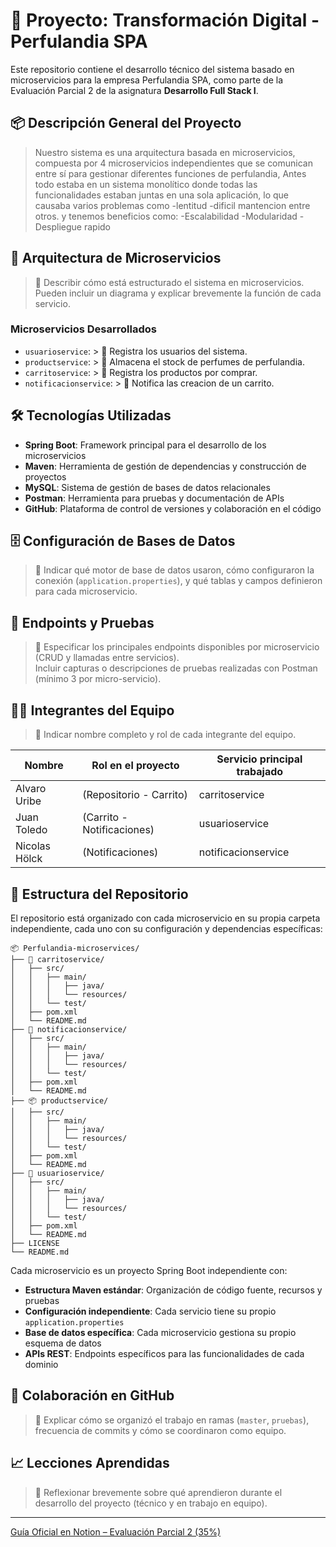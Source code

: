 # 🧾 Proyecto: Transformación Digital - Perfulandia SPA


Este repositorio contiene el desarrollo técnico del sistema basado en microservicios para la empresa Perfulandia SPA, como parte de la Evaluación Parcial 2 de la asignatura **Desarrollo Full Stack I**.

## 📦 Descripción General del Proyecto

> Nuestro sistema es una arquitectura basada en microservicios, compuesta por 4 microservicios independientes que se comunican entre sí para gestionar diferentes funciones de perfulandia, Antes todo estaba en un sistema monolítico donde todas las funcionalidades estaban juntas en una sola aplicación, lo que causaba varios problemas como
> -lentitud
> -dificil mantencion
> entre otros.
> y tenemos beneficios como:
> -Escalabilidad
> -Modularidad
> -Despliegue rapido

## 🧩 Arquitectura de Microservicios

> 📝 Describir cómo está estructurado el sistema en microservicios. Pueden incluir un diagrama y explicar brevemente la función de cada servicio.

### Microservicios Desarrollados

- `usuarioservice`: > 📝 Registra los usuarios del sistema.
- `productservice`: > 📝 Almacena el stock de perfumes de perfulandia.
- `carritoservice`: > 📝 Registra los productos por comprar.
- `notificacionservice`: > 📝 Notifica las creacion de un carrito.

## 🛠️ Tecnologías Utilizadas

- **Spring Boot**: Framework principal para el desarrollo de los microservicios
- **Maven**: Herramienta de gestión de dependencias y construcción de proyectos
- **MySQL**: Sistema de gestión de bases de datos relacionales
- **Postman**: Herramienta para pruebas y documentación de APIs
- **GitHub**: Plataforma de control de versiones y colaboración en el código

## 🗄️ Configuración de Bases de Datos

> 📝 Indicar qué motor de base de datos usaron, cómo configuraron la conexión (`application.properties`), y qué tablas y campos definieron para cada microservicio.

## 📮 Endpoints y Pruebas

> 📝 Especificar los principales endpoints disponibles por microservicio (CRUD y llamadas entre servicios).  
> Incluir capturas o descripciones de pruebas realizadas con Postman (mínimo 3 por micro-servicio).

## 🧑‍💻 Integrantes del Equipo

> 📝 Indicar nombre completo y rol de cada integrante del equipo.

| Nombre                  | Rol en el proyecto         | Servicio principal trabajado |
|-------------------------|----------------------------|------------------------------|
| Alvaro Uribe | (Repositorio - Carrito)   | carritoservice           |
| Juan Toledo | (Carrito - Notificaciones)   | usuarioservice              |
| Nicolas Hölck | (Notificaciones) | notificacionservice     |

## 📂 Estructura del Repositorio

El repositorio está organizado con cada microservicio en su propia carpeta independiente, cada uno con su configuración y dependencias específicas:

```
📦 Perfulandia-microservices/
├── 🛒 carritoservice/
│   ├── src/
│   │   ├── main/
│   │   │   ├── java/
│   │   │   └── resources/
│   │   └── test/
│   ├── pom.xml
│   └── README.md
├── 🔔 notificacionservice/
│   ├── src/
│   │   ├── main/
│   │   │   ├── java/
│   │   │   └── resources/
│   │   └── test/
│   ├── pom.xml
│   └── README.md
├── 📦 productservice/
│   ├── src/
│   │   ├── main/
│   │   │   ├── java/
│   │   │   └── resources/
│   │   └── test/
│   ├── pom.xml
│   └── README.md
├── 👤 usuarioservice/
│   ├── src/
│   │   ├── main/
│   │   │   ├── java/
│   │   │   └── resources/
│   │   └── test/
│   ├── pom.xml
│   └── README.md
├── LICENSE
└── README.md
```

Cada microservicio es un proyecto Spring Boot independiente con:
- **Estructura Maven estándar**: Organización de código fuente, recursos y pruebas
- **Configuración independiente**: Cada servicio tiene su propio `application.properties`
- **Base de datos específica**: Cada microservicio gestiona su propio esquema de datos
- **APIs REST**: Endpoints específicos para las funcionalidades de cada dominio

## 👥 Colaboración en GitHub

> 📝 Explicar cómo se organizó el trabajo en ramas (`master`, `pruebas`), frecuencia de commits y cómo se coordinaron como equipo.

## 📈 Lecciones Aprendidas

> 📝 Reflexionar brevemente sobre qué aprendieron durante el desarrollo del proyecto (técnico y en trabajo en equipo).

---

[Guía Oficial en Notion – Evaluación Parcial 2 (35%)](https://quilt-canary-969.notion.site/Gu-a-Oficial-Evaluaci-n-Parcial-2-35-1f75b3c4e31280aaab79c9a71f1cfb7b?pvs=4)
